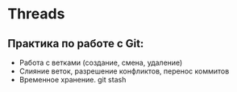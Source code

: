 # Threads

## Практика по работе с Git:
* Работа с ветками (создание, смена, удаление)
* Слияние веток, разрешение конфликтов, перенос коммитов
* Временное хранение. git stash